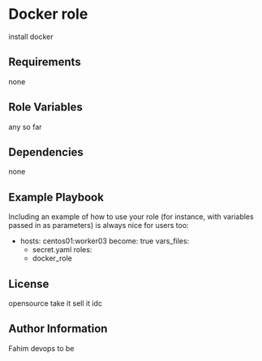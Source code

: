 Docker role
=========

install docker

Requirements
------------

none

Role Variables
--------------

any so far

Dependencies
------------

none

Example Playbook
----------------

Including an example of how to use your role (for instance, with variables passed in as parameters) is always nice for users too:

- hosts: centos01:worker03
  become: true
  vars_files:
    - secret.yaml
  roles:
    - docker_role


License
-------

opensource take it sell it idc

Author Information
------------------

Fahim devops to be
